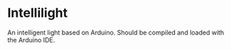 # Intellilight

An intelligent light based on Arduino. Should be compiled and loaded with the Arduino IDE.
